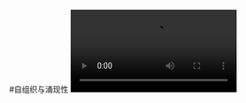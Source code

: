 #自组织与涌现性
![Image](https://github.com/Abigail013/Picture/blob/main/c133e9dcddcbcf0cbb5a5a20ec57e3ec.mp4)
